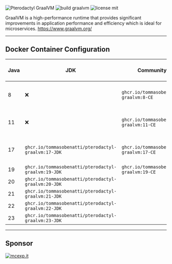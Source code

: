 ![Pterodactyl GraalVM](https://user-images.githubusercontent.com/18230443/209179431-6adf6e6c-09fd-4501-b420-90c5b1dd09e1.jpg)
![build graalvm](https://github.com/tommasobenatti/pterodactyl-graalvm/actions/workflows/docker-image.yml/badge.svg)
![license mit](https://img.shields.io/badge/license-MIT-green)

GraalVM is a high-performance runtime that provides significant improvements in application performance and efficiency which is ideal for microservices. https://www.graalvm.org/

___

## Docker Container Configuration

| Java | JDK                                        	     | Community Edition (CE)                             | Enterprise Edition (EE)         |
|------|-----------------------------------------------------|----------------------------------------------------|---------------------------------|
| 8    | ❌                                                  | `ghcr.io/tommasobenatti/pterodactyl-graalvm:8-CE`  | (Not available at the moment)  |
| 11   | ❌                                                  | `ghcr.io/tommasobenatti/pterodactyl-graalvm:11-CE` | (Not available at the moment)  |
| 17   | `ghcr.io/tommasobenatti/pterodactyl-graalvm:17-JDK` | `ghcr.io/tommasobenatti/pterodactyl-graalvm:17-CE` | (Not available at the moment)   |
| 19   | `ghcr.io/tommasobenatti/pterodactyl-graalvm:19-JDK` | `ghcr.io/tommasobenatti/pterodactyl-graalvm:19-CE` | ❌                             |
| 20   | `ghcr.io/tommasobenatti/pterodactyl-graalvm:20-JDK` |                                                    | ❌                             |
| 21   | `ghcr.io/tommasobenatti/pterodactyl-graalvm:21-JDK` |                                                    | ❌                             |
| 22   | `ghcr.io/tommasobenatti/pterodactyl-graalvm:22-JDK` |                                                    | ❌                             |
| 23   | `ghcr.io/tommasobenatti/pterodactyl-graalvm:23-JDK` |                                                    | ❌                             |

___

## Sponsor

[![mcexp.it](https://mcexp.it/uploads/4959ce8d9d36173b758cc40f9d516e52e9fbbe67logo.webp)](https://mcexp.it)
